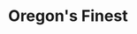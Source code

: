 ---
title: "Oregon's Finest"
url: /portland/oregons-finest-northwest-14th-avenue/
shop: cannabis
---